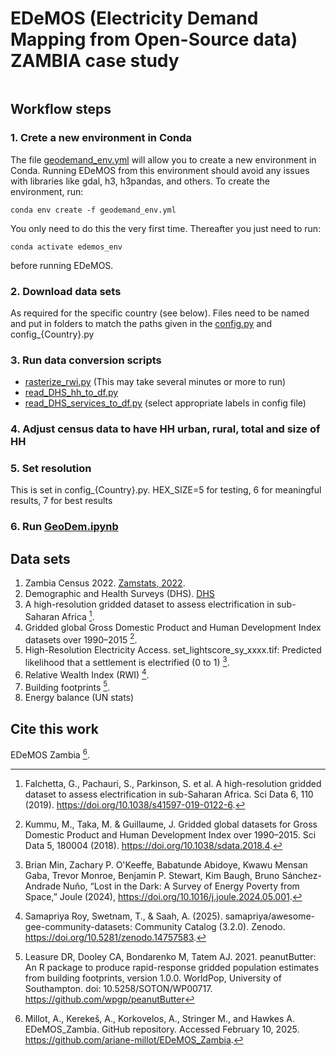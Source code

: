 # EDeMOS (Electricity Demand Mapping from Open-Source data) __ZAMBIA__ case study
<pre>
</pre>

## Workflow steps

### 1. Crete a new environment in Conda

The file [geodemand_env.yml](geodemand_env.yml) will allow you to create a new environment in Conda. Running EDeMOS from this environment should avoid any issues with libraries like gdal, h3, h3pandas, and others.  To create the environment, run:
```
conda env create -f geodemand_env.yml
```
You only need to do this the very first time. Thereafter you just need to run:
```
conda activate edemos_env
```
before running EDeMOS.

### 2. Download data sets 
As required for the specific country (see below). Files need to be named and put in folders to match the paths given in the [config.py](config.py) and config_{Country}.py

### 3. Run data conversion scripts
- [rasterize_rwi.py](Buildings/rasterize_rwi.py) (This may take several minutes or more to run)
- [read_DHS_hh_to_df.py](Buildings/HouseholdEnergyUse/read_DHS_hh_to_df.py)
- [read_DHS_services_to_df.py](Buildings/HouseholdEnergyUse/read_DHS_services_to_df.py) 
(select appropriate labels in config file)

### 4. Adjust census data to have HH urban, rural, total and size of HH
### 5. Set resolution
This is set in config_{Country}.py. HEX_SIZE=5 for testing, 6 for meaningful results, 7 for best results
### 6. Run [GeoDem.ipynb](GeoDem.ipynb)

## Data sets

1. Zambia Census 2022. [Zamstats, 2022](https://www.zamstats.gov.zm/census/).
2. Demographic and Health Surveys (DHS). [DHS](https://dhsprogram.com/data/dataset/Kenya_Standard-DHS_2022.cfm)
3. A high-resolution gridded dataset to assess electrification in sub-Saharan Africa [^1].
4. Gridded global Gross Domestic Product and Human Development Index datasets over 1990–2015 [^2]. 
5. High-Resolution Electricity Access. set_lightscore_sy_xxxx.tif: Predicted likelihood that a settlement is electrified (0 to 1) [^3].
6. Relative Wealth Index (RWI) [^4].
7. Building footprints [^5].
8. Energy balance (UN stats)

## Cite this work

EDeMOS Zambia [^6].

[^1]: Falchetta, G., Pachauri, S., Parkinson, S. et al. A high-resolution gridded dataset to assess electrification in sub-Saharan Africa. Sci Data 6, 110 (2019). https://doi.org/10.1038/s41597-019-0122-6.
[^2]: Kummu, M., Taka, M. & Guillaume, J. Gridded global datasets for Gross Domestic Product and Human Development Index over 1990–2015. Sci Data 5, 180004 (2018). https://doi.org/10.1038/sdata.2018.4.
[^3]: Brian Min, Zachary P. O'Keeffe, Babatunde Abidoye, Kwawu Mensan Gaba, Trevor Monroe, Benjamin P. Stewart, Kim Baugh, Bruno Sánchez-Andrade Nuño, “Lost in the Dark: A Survey of Energy Poverty from Space,” Joule (2024), https://doi.org/10.1016/j.joule.2024.05.001.
[^4]: Samapriya Roy, Swetnam, T., & Saah, A. (2025). samapriya/awesome-gee-community-datasets: Community Catalog (3.2.0).
Zenodo. https://doi.org/10.5281/zenodo.14757583.
[^5]: Leasure DR, Dooley CA, Bondarenko M, Tatem AJ. 2021. peanutButter: An R package to produce rapid-response gridded population estimates from building footprints, version 1.0.0. WorldPop, University of Southampton. doi: 10.5258/SOTON/WP00717. https://github.com/wpgp/peanutButter
[^6]: Millot, A., Kerekeš, A., Korkovelos, A., Stringer M., and Hawkes A. EDeMOS_Zambia. GitHub repository. Accessed February 10, 2025. https://github.com/ariane-millot/EDeMOS_Zambia.